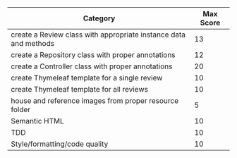 | Category                                                         | Max Score |
| ---------------------------------------------------------------- | --------- |
| create a Review class with appropriate instance data and methods | 13        |
| create a Repository class with proper annotations                | 12        |
| create a Controller class with proper annotations                | 20        |
| create Thymeleaf template for a single review                    | 10        |
| create Thymeleaf template for all reviews                        | 10        |
| house and reference images from proper resource folder           | 5         |
| Semantic HTML                                                    | 10        |
| TDD                                                              | 10        |
| Style/formatting/code quality                                    | 10        |
